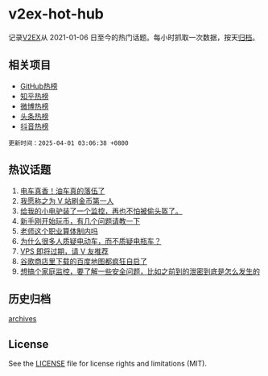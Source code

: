 # v2ex-hot-hub

 记录[V2EX](https://www.v2ex.com/)从 2021-01-06 日至今的热门话题。每小时抓取一次数据，按天[归档](archives)。
 
 ## 相关项目

- [GitHub热榜](https://github.com/it985/github-hot-hub)
- [知乎热榜](https://github.com/it985/zhihu-hot-hub)
- [微博热榜](https://github.com/it985/weibo-hot-hub)
- [头条热榜](https://github.com/it985/toutiao-hot-hub)
- [抖音热榜](https://github.com/it985/douyin-hot-hub)


 `更新时间：2025-04-01 03:06:38 +0800`

## 热议话题

1. [电车真香！油车真的落伍了](https://www.v2ex.com/t/1122214)
1. [我愿称之为 V 站刷金币第一人](https://www.v2ex.com/t/1122196)
1. [给我的小电驴装了一个监控，再也不怕被偷头盔了。](https://www.v2ex.com/t/1122268)
1. [新手刚开始玩币，有几个问题请教一下](https://www.v2ex.com/t/1122172)
1. [老师这个职业算体制内吗](https://www.v2ex.com/t/1122204)
1. [为什么很多人质疑电动车，而不质疑电瓶车？](https://www.v2ex.com/t/1122262)
1. [VPS 即将过期，请 V 友推荐](https://www.v2ex.com/t/1122240)
1. [谷歌商店里下载的百度地图都疯狂自启了](https://www.v2ex.com/t/1122159)
1. [想搞个家庭监控，要了解一些安全问题，比如之前到的泄密到底是怎么发生的](https://www.v2ex.com/t/1122241)

## 历史归档

[archives](archives)

## License

See the [LICENSE](LICENSE) file for license rights and limitations (MIT).
